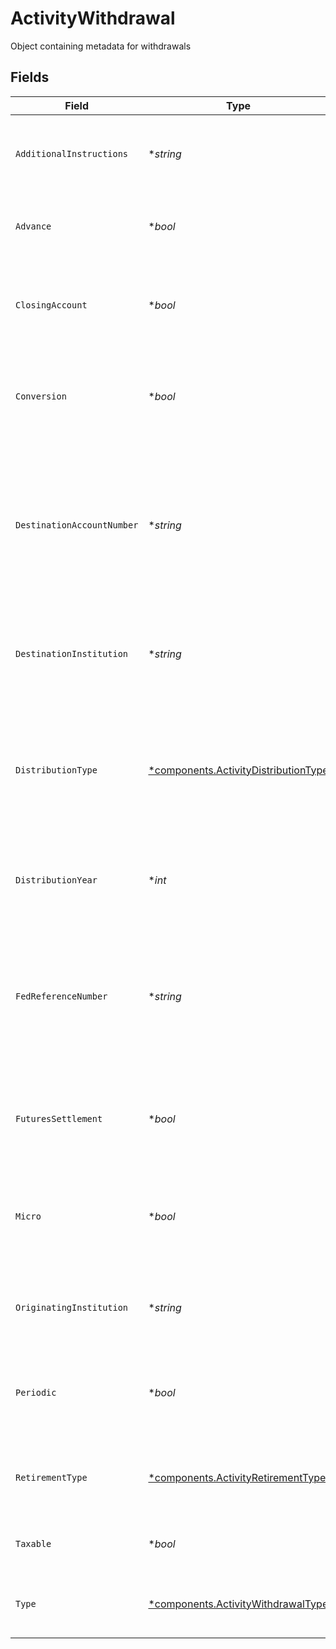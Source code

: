 # ActivityWithdrawal

Object containing metadata for withdrawals


## Fields

| Field                                                                                                                            | Type                                                                                                                             | Required                                                                                                                         | Description                                                                                                                      | Example                                                                                                                          |
| -------------------------------------------------------------------------------------------------------------------------------- | -------------------------------------------------------------------------------------------------------------------------------- | -------------------------------------------------------------------------------------------------------------------------------- | -------------------------------------------------------------------------------------------------------------------------------- | -------------------------------------------------------------------------------------------------------------------------------- |
| `AdditionalInstructions`                                                                                                         | **string*                                                                                                                        | :heavy_minus_sign:                                                                                                               | Free form text for additional sweep messages or instructions                                                                     | Withdrawal Instruction                                                                                                           |
| `Advance`                                                                                                                        | **bool*                                                                                                                          | :heavy_minus_sign:                                                                                                               | indicates whether the withdrawal is a cash advance                                                                               | false                                                                                                                            |
| `ClosingAccount`                                                                                                                 | **bool*                                                                                                                          | :heavy_minus_sign:                                                                                                               | Indicates whether this withdrawal is intended to fully deplete and close an account                                              | false                                                                                                                            |
| `Conversion`                                                                                                                     | **bool*                                                                                                                          | :heavy_minus_sign:                                                                                                               | Indicates whether this transaction is converting a retirement account to a ROTH IRA                                              | false                                                                                                                            |
| `DestinationAccountNumber`                                                                                                       | **string*                                                                                                                        | :heavy_minus_sign:                                                                                                               | Human readable account identifier for the account the assets were journaled. To be populated when the Withdrawal type is Journal | 01HBRQ5BW6ZAY4BNWP4GWRD80X                                                                                                       |
| `DestinationInstitution`                                                                                                         | **string*                                                                                                                        | :heavy_minus_sign:                                                                                                               | Name of the firm which was the destination of funds out of the account                                                           | Apex                                                                                                                             |
| `DistributionType`                                                                                                               | [*components.ActivityDistributionType](../../models/components/activitydistributiontype.md)                                      | :heavy_minus_sign:                                                                                                               | Categorizes the withdrawal to indicate whether special handling of the transaction is needed elsewhere                           | NORMAL                                                                                                                           |
| `DistributionYear`                                                                                                               | **int*                                                                                                                           | :heavy_minus_sign:                                                                                                               | The tax year the withdrawal should be applied to (YYYY)                                                                          | 2024                                                                                                                             |
| `FedReferenceNumber`                                                                                                             | **string*                                                                                                                        | :heavy_minus_sign:                                                                                                               | Unique tracking number provided to allow tracking a wire transfer from the initiating bank to the receiving bank                 | FedRef# 20240522000000                                                                                                           |
| `FuturesSettlement`                                                                                                              | **bool*                                                                                                                          | :heavy_minus_sign:                                                                                                               | Indicates whether the transaction is for a futures related transaction                                                           | false                                                                                                                            |
| `Micro`                                                                                                                          | **bool*                                                                                                                          | :heavy_minus_sign:                                                                                                               | Indicates whether this transaction is a micro withdrawal to validate ACH Relationships                                           | false                                                                                                                            |
| `OriginatingInstitution`                                                                                                         | **string*                                                                                                                        | :heavy_minus_sign:                                                                                                               | Name of the firm which was the source of funds into the account                                                                  | Schwab                                                                                                                           |
| `Periodic`                                                                                                                       | **bool*                                                                                                                          | :heavy_minus_sign:                                                                                                               | Indicates whether the transaction is a scheduled periodic withdrawal                                                             | false                                                                                                                            |
| `RetirementType`                                                                                                                 | [*components.ActivityRetirementType](../../models/components/activityretirementtype.md)                                          | :heavy_minus_sign:                                                                                                               | The type of retirement account the withdrawal is being made from                                                                 | IRA                                                                                                                              |
| `Taxable`                                                                                                                        | **bool*                                                                                                                          | :heavy_minus_sign:                                                                                                               | Indicates whether the transaction is taxable                                                                                     | false                                                                                                                            |
| `Type`                                                                                                                           | [*components.ActivityWithdrawalType](../../models/components/activitywithdrawaltype.md)                                          | :heavy_minus_sign:                                                                                                               | The mechanism by which the funds will be withdrawn                                                                               | ACH                                                                                                                              |